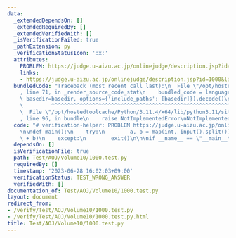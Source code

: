 ```yaml
---
data:
  _extendedDependsOn: []
  _extendedRequiredBy: []
  _extendedVerifiedWith: []
  _isVerificationFailed: true
  _pathExtension: py
  _verificationStatusIcon: ':x:'
  attributes:
    PROBLEM: https://judge.u-aizu.ac.jp/onlinejudge/description.jsp?id=1000&lang=en
    links:
    - https://judge.u-aizu.ac.jp/onlinejudge/description.jsp?id=1000&lang=en
  bundledCode: "Traceback (most recent call last):\n  File \"/opt/hostedtoolcache/Python/3.11.4/x64/lib/python3.11/site-packages/onlinejudge_verify/documentation/build.py\"\
    , line 71, in _render_source_code_stat\n    bundled_code = language.bundle(stat.path,\
    \ basedir=basedir, options={'include_paths': [basedir]}).decode()\n          \
    \         ^^^^^^^^^^^^^^^^^^^^^^^^^^^^^^^^^^^^^^^^^^^^^^^^^^^^^^^^^^^^^^^^^^^^^^^^^^^^^^^^^\n\
    \  File \"/opt/hostedtoolcache/Python/3.11.4/x64/lib/python3.11/site-packages/onlinejudge_verify/languages/python.py\"\
    , line 96, in bundle\n    raise NotImplementedError\nNotImplementedError\n"
  code: "# verification-helper: PROBLEM https://judge.u-aizu.ac.jp/onlinejudge/description.jsp?id=1000&lang=en\n\
    \n\ndef main():\n    try:\n        a, b = map(int, input().split())\n        print(a\
    \ + b)\n    except:\n        exit()\n\n\nif __name__ == \"__main__\":\n    main()"
  dependsOn: []
  isVerificationFile: true
  path: Test/AOJ/Volume10/1000.test.py
  requiredBy: []
  timestamp: '2023-06-28 16:02:03+09:00'
  verificationStatus: TEST_WRONG_ANSWER
  verifiedWith: []
documentation_of: Test/AOJ/Volume10/1000.test.py
layout: document
redirect_from:
- /verify/Test/AOJ/Volume10/1000.test.py
- /verify/Test/AOJ/Volume10/1000.test.py.html
title: Test/AOJ/Volume10/1000.test.py
---
```

